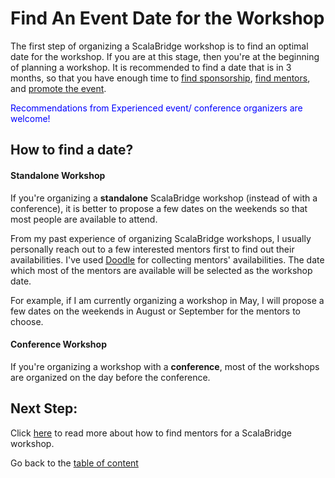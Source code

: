 # Find An Event Date for the Workshop

The first step of organizing a ScalaBridge workshop is to find an optimal date for the workshop. If you are at this stage, then you're at the beginning of planning a workshop. It is recommended to find a date that is in 3 months, so that you have enough time to [find sponsorship](/sponsorship.md), [find mentors](/invite-mentors.md), and [promote the event](/promote-workshop.md).

<span style="color:blue">Recommendations from Experienced event/ conference organizers are welcome!</span>


## How to find a date?

#### Standalone Workshop
If you're organizing a **standalone** ScalaBridge workshop (instead of with a conference), it is better to propose a few dates on the weekends so that most people are available to attend.

From my past experience of organizing ScalaBridge workshops, I usually personally reach out to a few interested mentors first to find out their availabilities. I've used [Doodle](https://doodle.com/) for collecting mentors' availabilities. The date which most of the mentors are available will be selected as the workshop date.

For example, if I am currently organizing a workshop in May, I will propose a few dates on the weekends in August or September for the mentors to choose.


#### Conference Workshop
If you're organizing a workshop with a **conference**, most of the workshops are organized on the day before the conference.


## Next Step:
Click [here](/invite-mentors.md) to read more about how to find mentors for a ScalaBridge workshop.

Go back to the [table of content](../README.md)